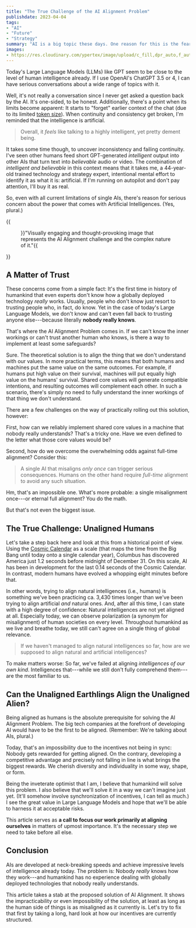 ```yaml
---
title: "The True Challenge of the AI Alignment Problem"
publishdate: 2023-04-04
tags:
- "AI"
- "Future"
- "Strategy"
summary: "AI is a big topic these days. One reason for this is the fear of AIs acting against human values, potentially causing severe consequences. However, there's an even bigger challenge than aligning AIs: Let's look in the mirror."
images:
- https://res.cloudinary.com/ypertex/image/upload/c_fill,dpr_auto,f_auto,g_auto,h_630,q_auto,w_1200/16dfe5a0-5ad3-4030-9357-d68789922e49
---
```


Today's Large Language Models (LLMs) like GPT seem to be close to the level of human intelligence already. If I use OpenAI's ChatGPT 3.5 or 4, I can have serious conversations about a wide range of topics with it.

Well, it's not really a conversation since I never get asked a question back by the AI. It's one-sided, to be honest. Additionally, there's a point when its limits become apparent: It starts to "forget" earlier context of the chat (due to its limited [token size](https://platform.openai.com/tokenizer)). When continuity and consistency get broken, I'm reminded that the intelligence is artificial.

> Overall, it *feels* like talking to a highly intelligent, yet pretty dement being.

It takes some time though, to uncover inconsistency and failing continuity. I've seen other humans feed short GPT-generated *intelligent* output into other AIs that turn text into *believable* audio or video. The combination of *intelligent and believable* in this context means that it takes me, a 44-year-old trained technology and strategy expert, intentional mental effort to identify it as what it is: artificial. If I'm running on autopilot and don't pay attention, I'll buy it as real.

So, even with all current limitations of single AIs, there's reason for serious concern about the power that comes with Artificial Intelligences. (Yes, plural.)

{{<figure src="16dfe5a0-5ad3-4030-9357-d68789922e49" cite="Midjourney, a text-to-image AI">}}"Visually engaging and thought-provoking image that represents the AI Alignment challenge and the complex nature of it."{{</figure>}}

## A Matter of Trust

These concerns come from a simple fact: It's the first time in history of humankind that even experts don't know how a globally deployed technology *really* works. Usually, people who don't know just resort to trusting people who, in fact, do know. Yet in the case of today's Large Language Models, we don't know and can't even fall back to trusting anyone else---because literally **nobody really knows**.

That's where the AI Alignment Problem comes in. If we can't know the inner workings or can't trust another human who knows, is there a way to implement at least some safeguards?

Sure. The theoretical solution is to align the thing that we don't understand with our values. In more practical terms, this means that both humans and machines put the same value on the same outcomes. For example, if humans put high value on their survival, machines will put equally high value on the humans' survival. Shared core values will generate compatible intentions, and resulting outcomes will complement each other. In such a scenario, there's simply no need to fully understand the inner workings of that thing we don't understand.

There are a few challenges on the way of practically rolling out this solution, however:

First, how can we reliably implement shared core values in a machine that nobody really understands? That's a tricky one. Have we even defined to the letter what those core values would be?

Second, how do we overcome the overwhelming odds against full-time alignment? Consider this:

> A single AI that misaligns *only once* can trigger serious consequences. Humans on the other hand require *full-time* alignment to avoid any such situation.

Hm, that's an impossible one. What's more probable: a single misalignment once---or eternal full alignment? You do the math.

But that's not even the biggest issue.

## The True Challenge: Unaligned Humans

Let's take a step back here and look at this from a historical point of view. Using the [Cosmic Calendar](http://localhost:1313/articles/humanity-is-expecting-offspring/#evolution-of-intelligence) as a scale (that maps the time from the Big Bang until today onto a single calendar year), Columbus has discovered America just 1.2 seconds before midnight of December 31. On this scale, AI has been in development for the last 0.14 seconds of the Cosmic Calendar. In contrast, modern humans have evolved a whopping eight minutes before that.

In other words, trying to align natural intelligences (i.e., humans) is something we've been practicing ca. 3,430 times longer than we've been trying to align artificial *and* natural ones. And, after all this time, I can state with a high degree of confidence: Natural intelligences are not yet aligned at all. Especially today, we can observe polarization (a synonym for misalignment) of human societies on every level. Throughout humankind as we live and breathe today, we still can't agree on a single thing of global relevance.

> If we haven't managed to align natural intelligences so far, how are we supposed to align natural and artificial intelligences?

To make matters worse: So far, we've failed at aligning *intelligences of our own kind*. Intelligences that---while we still don't fully comprehend them---are the most familiar to us.

## Can the Unaligned Earthlings Align the Unaligned Alien?

Being aligned as humans is the absolute prerequisite for solving the AI Alignment Problem. The big tech companies at the forefront of developing AI would have to be the first to be aligned. (Remember: We're talking about AIs, plural.)

Today, that's an impossibility due to the incentives not being in sync: Nobody gets rewarded for getting aligned. On the contrary, developing a competitive advantage and precisely not falling in line is what brings the biggest rewards. We cherish diversity and individuality in some way, shape, or form.

Being the inveterate optimist that I am, I believe that humankind will solve this problem. I also believe that we'll solve it in a way we can't imagine just yet. (It'll somehow involve synchronization of incentives, I can tell as much.) I see the great value in Large Language Models and hope that we'll be able to harness it at acceptable risks.

This article serves as **a call to focus our work primarily at aligning ourselves** in matters of upmost importance. It's the necessary step we need to take before all else.

## Conclusion

AIs are developed at neck-breaking speeds and achieve impressive levels of intelligence already today. The problem is: Nobody *really* knows how they work---and humankind has no experience dealing with globally deployed technologies that nobody really understands.

This article takes a stab at the proposed solution of AI Alignment. It shows the impracticability or even impossibility of the solution, at least as long as the human side of things is as misaligned as it currently is. Let's try to fix that first by taking a long, hard look at how our incentives are currently structured.
